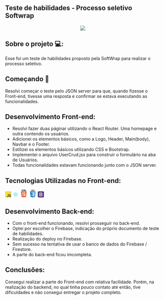 ## Teste de habilidades - Processo seletivo Softwrap

<p align="center">
  <a href="https://media.giphy.com/media/VwbbmjT8AMcqa3WPGm/giphy.gif">
    <img
      align="center"
      height="250"
      widht="2500"
      src="https://media.giphy.com/media/VwbbmjT8AMcqa3WPGm/giphy.gif"
    />
   </a>
 </p>   

## Sobre o projeto 💻: 
Esse foi um teste de habilidades proposto pela SoftWrap para realizar o processo seletivo.

## Começando 🏁
  
Resolvi começar o teste pelo JSON server para que, quando fizesse o Front-end, tivesse uma resposta e confirmar se estava executando as funcionalidades.
 
## Desenvolvimento Front-end: 
  * Resolvi fazer duas páginar utilizando o React Router. Uma homepage e outra contendo os usuários.
  * Adicionei os elementos básicos, como a Logo, Header, Main(body), Navbar e o Footer.
  * Estilizei os elementos básicos utilizando CSS e Bootstrap.
  * Implementei o arquivo UserCrud.jsx para construir o formulário na aba de Usuários.
  * Todas funcionalidades estavam funcionando junto com o JSON server.
  
## Tecnologias Utilizadas no Front-end:
<code><img height="20" src="https://raw.githubusercontent.com/github/explore/80688e429a7d4ef2fca1e82350fe8e3517d3494d/topics/javascript/javascript.png"></code>
<code><img height="20" src="https://raw.githubusercontent.com/github/explore/80688e429a7d4ef2fca1e82350fe8e3517d3494d/topics/react/react.png"></code>
<code><img height="25" src="https://raw.githubusercontent.com/github/explore/80688e429a7d4ef2fca1e82350fe8e3517d3494d/topics/html/html.png"></code> 
<code><img height="25" src="https://raw.githubusercontent.com/github/explore/80688e429a7d4ef2fca1e82350fe8e3517d3494d/topics/css/css.png"></code>
<code><img height="20" src="https://raw.githubusercontent.com/github/explore/80688e429a7d4ef2fca1e82350fe8e3517d3494d/topics/bootstrap/bootstrap.png"></code>

## Desenvolvimento Back-end:
  * Com o front-end funcionando, resolvi prosseguir no back-end.
  * Optei por escolher o Firebase, indicação do próprio documento de teste de habilidades.
  * Realização do deploy no Firebase.
  * Sem sucesso na tentativa de usar o banco de dados do Firebase / Firestore.
  * A parte do back-end ficou imcompleta.

## Conclusões: 
Consegui realizar a parte do Front-end com relativa facilidade. Porém, na realização do backend, no qual tinha pouco contato até então, tive dificuldades e não consegui entregar o projeto completo.
